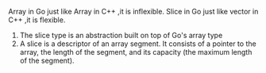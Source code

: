 Array in Go just like Array in C++ ,it is inflexible.
Slice in Go just like vector in C++ ,it is flexible.
1. The slice type is an abstraction built on top of Go's array type
2. A slice is a descriptor of an array segment. It consists of a pointer to the array, the length of the segment, and its capacity (the maximum length of the segment).
